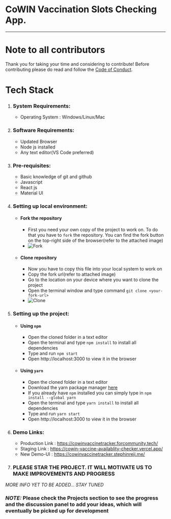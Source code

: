 # CoWIN Vaccination Slots Checking App.
--- 
# Note to all contributors
Thank you for taking your time and considering to contribute! Before contributing please do read and follow the [Code of Conduct](https://github.com/Ciggzy1312/Cowin-Vaccine-Availablity-Checker/blob/staging/CODE_OF_CONDUCT.md).

# Tech Stack
  1. ### System Requirements:
      * Operating System : Windows/Linux/Mac  
  2. ### Software Requirements:
      * Updated Browser
      * Node js installed
      * Any text editor(VS Code preferred)
  3. ### Pre-requisites:
      * Basic knowledge of git and github
      * Javascript
      * React js
      * Material UI
  4. ### Setting up local environment:
      * #### Fork the repository
         * First you need your own copy of the project to work on. To do that you have to `fork` the repository. You can find the fork button on the top-right side of the browser(refer to the attached image)
         * ![Fork](./images/fork.jpeg)
      * #### Clone repository
         * Now you have to copy this file into your local system to work on
         * Copy the fork url(refer to attached image)
         * Go to the location on your device where you want to clone the project
         * Open the terminal window and type command `git clone <your-fork-url>`
         * ![Clone](./images/clone.jpeg)
  5. ### Setting up the project:
      * #### Using `npm`
        * Open the cloned folder in a text editor
        * Open the terminal and type `npm install` to install all dependencies
        * Type and run `npm start`
        * Open http://localhost:3000 to view it in the browser
      * #### Using `yarn`
        * Open the cloned folder in a text editor
         * Download the yarn package manager [here](https://classic.yarnpkg.com/en/docs/install#windows-stable)
         * If you already have `npm` installed you can simply type in `npm install --global yarn`
        * Open the terminal and type `yarn install` to install all dependencies
        * Type and run `yarn start`
        * Open http://localhost:3000 to view it in the browser
   6. ### Demo Links:
       * Production Link : https://cowinvaccinetracker.forcommunity.tech/
       * Staging Link : https://cowin-vaccine-availablity-checker.vercel.app/ 
       * New Demo-UI : https://cowinvaccinetracker.stephinreji.me/
   7. ### PLEASE STAR THE PROJECT. IT WILL MOTIVATE US TO MAKE IMPROVEMENTS AND PROGRESS

_MORE INFO YET TO BE ADDED... STAY TUNED_


### _NOTE:_ Please check the Projects section to see the progress and the discussion panel to add your ideas, which will eventually be picked up for development
